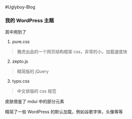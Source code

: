 #Uglyboy-Blog
### 我的 WordPress 主题

其中用到了
1. pure.css
  > 雅虎出品的一个网页结构框架 css，非常的小，加载速度快
2. zepto.js
  > 精简版的 jQuery
3. typo.css
  > 中文排版的 css 规范

皮肤借鉴了 mdui 中的部分元素

精简了一些 WordPress 的默认加载，例如谷歌字体，头像等等
